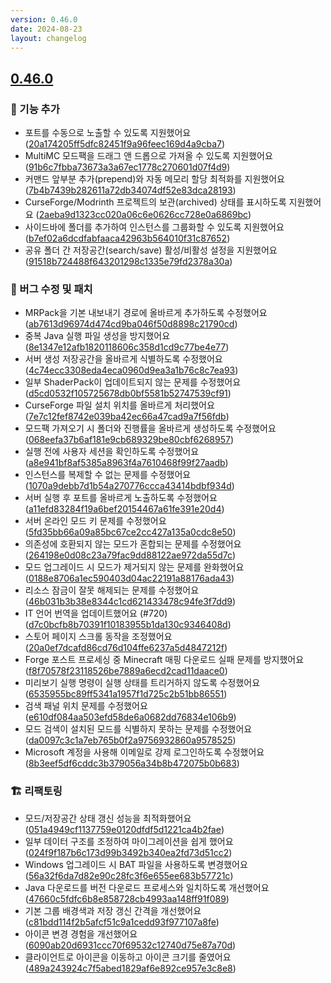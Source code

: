 ```yaml
---
version: 0.46.0
date: 2024-08-23
layout: changelog
---
```

## [0.46.0](#0.46.0)

### 🚀 기능 추가

- 포트를 수동으로 노출할 수 있도록 지원했어요 ([20a174205ff5dfc82451f9a96feec169d4a9cba7](https://github.com/Voxelum/x-minecraft-launcher/commit/20a174205ff5dfc82451f9a96feec169d4a9cba7))
- MultiMC 모드팩을 드래그 앤 드롭으로 가져올 수 있도록 지원했어요 ([91b6c7fbba73673a3a67ec1778c270601d07f4d9](https://github.com/Voxelum/x-minecraft-launcher/commit/91b6c7fbba73673a3a67ec1778c270601d07f4d9))
- 커맨드 앞부분 추가(prepend)와 자동 메모리 할당 최적화를 지원했어요 ([7b4b7439b282611a72db34074df52e83dca28193](https://github.com/Voxelum/x-minecraft-launcher/commit/7b4b7439b282611a72db34074df52e83dca28193))
- CurseForge/Modrinth 프로젝트의 보관(archived) 상태를 표시하도록 지원했어요 ([2aeba9d1323cc020a06c6e0626cc728e0a6869bc](https://github.com/Voxelum/x-minecraft-launcher/commit/2aeba9d1323cc020a06c6e0626cc728e0a6869bc))
- 사이드바에 폴더를 추가하여 인스턴스를 그룹화할 수 있도록 지원했어요 ([b7ef02a6dcdfabfaaca42963b564010f31c87652](https://github.com/Voxelum/x-minecraft-launcher/commit/b7ef02a6dcdfabfaaca42963b564010f31c87652))
- 공유 폴더 간 저장공간(search/save) 활성/비활성 설정을 지원했어요 ([91518b724488f643201298c1335e79fd2378a30a](https://github.com/Voxelum/x-minecraft-launcher/commit/91518b724488f643201298c1335e79fd2378a30a))

### 🐛 버그 수정 및 패치

- MRPack을 기본 내보내기 경로에 올바르게 추가하도록 수정했어요 ([ab7613d96974d474cd9ba046f50d8898c21790cd](https://github.com/Voxelum/x-minecraft-launcher/commit/ab7613d96974d474cd9ba046f50d8898c21790cd))
- 중복 Java 실행 파일 생성을 방지했어요 ([8e1347e12afb1820118606c358d1cd9c77be4e77](https://github.com/Voxelum/x-minecraft-launcher/commit/8e1347e12afb1820118606c358d1cd9c77be4e77))
- 서버 생성 저장공간을 올바르게 식별하도록 수정했어요 ([4c74ecc3308eda4eca0960d9ea3a1b76c8c7ea93](https://github.com/Voxelum/x-minecraft-launcher/commit/4c74ecc3308eda4eca0960d9ea3a1b76c8c7ea93))
- 일부 ShaderPack이 업데이트되지 않는 문제를 수정했어요 ([d5cd0532f105725678db0bf5581b52747539cf91](https://github.com/Voxelum/x-minecraft-launcher/commit/d5cd0532f105725678db0bf5581b52747539cf91))
- CurseForge 파일 설치 위치를 올바르게 처리했어요 ([7e7c12fef8742e039ba42ec66a47cad9a7f56fdb](https://github.com/Voxelum/x-minecraft-launcher/commit/7e7c12fef8742e039ba42ec66a47cad9a7f56fdb))
- 모드팩 가져오기 시 폴더와 진행률을 올바르게 생성하도록 수정했어요 ([068eefa37b6af181e9cb689329be80cbf6268957](https://github.com/Voxelum/x-minecraft-launcher/commit/068eefa37b6af181e9cb689329be80cbf6268957))
- 실행 전에 사용자 세션을 확인하도록 수정했어요 ([a8e941bf8af5385a8963f4a7610468f99f27aadb](https://github.com/Voxelum/x-minecraft-launcher/commit/a8e941bf8af5385a8963f4a7610468f99f27aadb))
- 인스턴스를 복제할 수 없는 문제를 수정했어요 ([1070a9debb7d1b54a270776ccca43414bdbf934d](https://github.com/Voxelum/x-minecraft-launcher/commit/1070a9debb7d1b54a270776ccca43414bdbf934d))
- 서버 실행 후 포트를 올바르게 노출하도록 수정했어요 ([a11efd83284f19a6bef20154467a61fe391e20d4](https://github.com/Voxelum/x-minecraft-launcher/commit/a11efd83284f19a6bef20154467a61fe391e20d4))
- 서버 온라인 모드 키 문제를 수정했어요 ([5fd35bb66a09a85bc67ce2cc427a135a0cdc8e50](https://github.com/Voxelum/x-minecraft-launcher/commit/5fd35bb66a09a85bc67ce2cc427a135a0cdc8e50))
- 의존성에 호환되지 않는 모드가 혼합되는 문제를 수정했어요 ([264198e0d08c23a79fac9dd88122ae972da55d7c](https://github.com/Voxelum/x-minecraft-launcher/commit/264198e0d08c23a79fac9dd88122ae972da55d7c))
- 모드 업그레이드 시 모드가 제거되지 않는 문제를 완화했어요 ([0188e8706a1ec590403d04ac22191a88176ada43](https://github.com/Voxelum/x-minecraft-launcher/commit/0188e8706a1ec590403d04ac22191a88176ada43))
- 리소스 잠금이 잘못 해제되는 문제를 수정했어요 ([46b031b3b38e8344c1cd621433478c94fe3f7dd9](https://github.com/Voxelum/x-minecraft-launcher/commit/46b031b3b38e8344c1cd621433478c94fe3f7dd9))
- IT 언어 번역을 업데이트했어요 (#720) ([d7c0bcfb8b70391f10183955b1da130c9346408d](https://github.com/Voxelum/x-minecraft-launcher/commit/d7c0bcfb8b70391f10183955b1da130c9346408d))
- 스토어 페이지 스크롤 동작을 조정했어요 ([20a0ef7dcafd86cd76d104ffe6237a5d4847212f](https://github.com/Voxelum/x-minecraft-launcher/commit/20a0ef7dcafd86cd76d104ffe6237a5d4847212f))
- Forge 포스트 프로세싱 중 Minecraft 매핑 다운로드 실패 문제를 방지했어요 ([f8f70578f23118526be7889a6ecd2cad11daace0](https://github.com/Voxelum/x-minecraft-launcher/commit/f8f70578f23118526be7889a6ecd2cad11daace0))
- 미리보기 실행 명령이 실행 상태를 트리거하지 않도록 수정했어요 ([6535955bc89ff5341a1957f1d725c2b51bb86551](https://github.com/Voxelum/x-minecraft-launcher/commit/6535955bc89ff5341a1957f1d725c2b51bb86551))
- 검색 패널 위치 문제를 수정했어요 ([e610df084aa503efd58de6a0682dd76834e106b9](https://github.com/Voxelum/x-minecraft-launcher/commit/e610df084aa503efd58de6a0682dd76834e106b9))
- 모드 검색이 설치된 모드를 식별하지 못하는 문제를 수정했어요 ([da0097c3c1a7eb765b0f2a9756932860a9578525](https://github.com/Voxelum/x-minecraft-launcher/commit/da0097c3c1a7eb765b0f2a9756932860a9578525))
- Microsoft 계정을 사용해 이메일로 강제 로그인하도록 수정했어요 ([8b3eef5df6cddc3b379056a34b8b472075b0b683](https://github.com/Voxelum/x-minecraft-launcher/commit/8b3eef5df6cddc3b379056a34b8b472075b0b683))

### 🏗️ 리팩토링

- 모드/저장공간 상태 갱신 성능을 최적화했어요 ([051a4949cf1137759e0120dfdf5d1221ca4b2fae](https://github.com/Voxelum/x-minecraft-launcher/commit/051a4949cf1137759e0120dfdf5d1221ca4b2fae))
- 일부 데이터 구조를 조정하여 마이그레이션을 쉽게 했어요 ([024f9f187b6c173d99b3492b340ea2fd73d51cc2](https://github.com/Voxelum/x-minecraft-launcher/commit/024f9f187b6c173d99b3492b340ea2fd73d51cc2))
- Windows 업그레이드 시 BAT 파일을 사용하도록 변경했어요 ([56a32f6da7d82e90c28fc3f6e655ee683b57721c](https://github.com/Voxelum/x-minecraft-launcher/commit/56a32f6da7d82e90c28fc3f6e655ee683b57721c))
- Java 다운로드를 버전 다운로드 프로세스와 일치하도록 개선했어요 ([47660c5fdfc6b8e858728cb4993aa148ff91f089](https://github.com/Voxelum/x-minecraft-launcher/commit/47660c5fdfc6b8e858728cb4993aa148ff91f089))
- 기본 그룹 배경색과 저장 갱신 간격을 개선했어요 ([c81bdd114f2b5afcf51c9a1cedd93f977107a8fe](https://github.com/Voxelum/x-minecraft-launcher/commit/c81bdd114f2b5afcf51c9a1cedd93f977107a8fe))
- 아이콘 변경 경험을 개선했어요 ([6090ab20d6931ccc70f69532c12740d75e87a70d](https://github.com/Voxelum/x-minecraft-launcher/commit/6090ab20d6931ccc70f69532c12740d75e87a70d))
- 클라이언트로 아이콘을 이동하고 아이콘 크기를 줄였어요 ([489a243924c7f5abed1829af6e892ce957e3c8e8](https://github.com/Voxelum/x-minecraft-launcher/commit/489a243924c7f5abed1829af6e892ce957e3c8e8))

